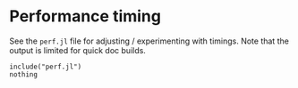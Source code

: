 # Performance timing

See the `perf.jl` file for adjusting / experimenting with timings. Note that the output is limited for quick doc builds.

```@example perf
include("perf.jl")
nothing
```

